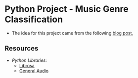# Python Project - Music Genre Classification 

* The idea for this project came from the following [blog post.](https://towardsdatascience.com/music-genre-classification-with-python-c714d032f0d8)

## Resources

* *Python Libraries*:
  * [Librosa](https://librosa.org/doc/latest/index.html)
  * [General Audio](https://wiki.python.org/moin/Audio/)
